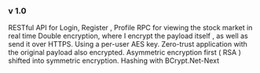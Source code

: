 ### v 1.0

RESTful API for Login, Register , Profile
RPC for viewing the stock market in real time
Double encryption, where I encrypt the payload itself , as well as send it over HTTPS.
Using a per-user AES key. Zero-trust application with the original payload also encrypted.
Asymmetric encryption first ( RSA ) shifted into symmetric encryption.
Hashing with BCrypt.Net-Next
